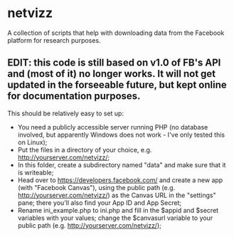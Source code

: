 # netvizz
A collection of scripts that help with downloading data from the Facebook platform for research purposes.

## EDIT: this code is still based on v1.0 of FB's API and (most of it) no longer works. It will not get updated in the forseeable future, but kept online for documentation purposes.

This should be relatively easy to set up:
- You need a publicly accessible server running PHP (no database involved, but apparently Windows does not work - I've only tested this on Linux);
- Put the files in a directory of your choice, e.g. http://yourserver.com/netvizz/;
- In this folder, create a subdirectory named "data" and make sure that it is writeable;
- Head over to https://developers.facebook.com/ and create a new app (with "Facebook Canvas"), using the public path (e.g. http://yourserver.com/netvizz/) as the Canvas URL in the "settings" pane; there you'll also find your App ID and App Secret;
- Rename ini_example.php to ini.php and fill in the $appid and $secret variables with your values; change the $canvasurl variable to your public path (e.g. http://yourserver.com/netvizz/);
